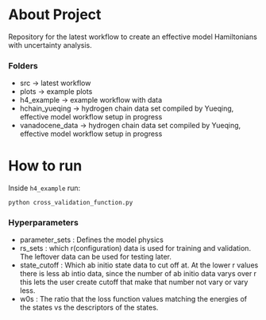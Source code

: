 # About Project

Repository for the latest workflow to create an effective model Hamiltonians with uncertainty analysis.

### Folders
- src → latest workflow
- plots → example plots
- h4_example → example workflow with data
- hchain_yueqing → hydrogen chain data set compiled by Yueqing, effective model workflow setup in progress
- vanadocene_data → hydrogen chain data set compiled by Yueqing, effective model workflow setup in progress


# How to run

Inside `h4_example` run:

``` python cross_validation_function.py ```

### Hyperparameters
* parameter_sets : Defines the model physics
* rs_sets : which r(configuration) data is used for training and validation. The leftover data can be used for testing later.
* state_cutoff : Which ab initio state data to cut off at. At the lower r values there is less ab intio data, since the number of ab initio data varys over r this lets the user create cutoff that make that number not vary or vary less.
* w0s : The ratio that the loss function values matching the energies of the states vs the descriptors of the states.
